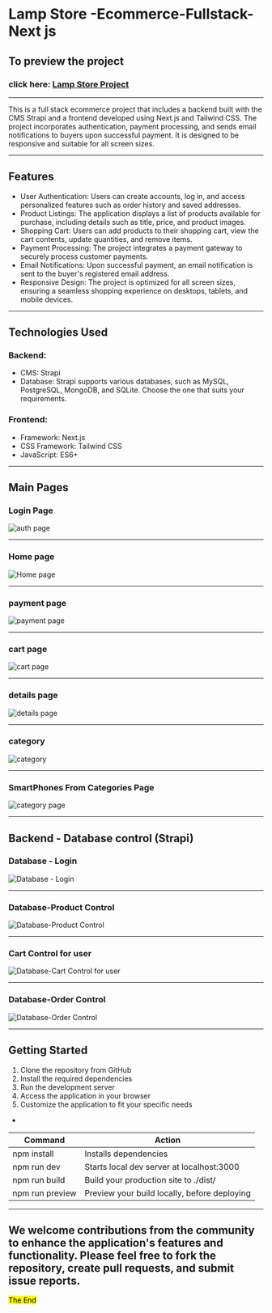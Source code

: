 # Lamp Store -Ecommerce-Fullstack-Next js

## To preview the project

### click here: [Lamp Store Project](https://fullstack-next-ecommerce.vercel.app/)

---

This is a full stack ecommerce project that includes a backend built with the CMS Strapi and a frontend developed using Next.js and Tailwind CSS. The project incorporates authentication, payment processing, and sends email notifications to buyers upon successful payment. It is designed to be responsive and suitable for all screen sizes.

---

## Features
- User Authentication: Users can create accounts, log in, and access personalized features such as order history and saved addresses.
- Product Listings: The application displays a list of products available for purchase, including details such as title, price, and product images.
- Shopping Cart: Users can add products to their shopping cart, view the cart contents, update quantities, and remove items.
- Payment Processing: The project integrates a payment gateway to securely process customer payments.
- Email Notifications: Upon successful payment, an email notification is sent to the buyer's registered email address.
- Responsive Design: The project is optimized for all screen sizes, ensuring a seamless shopping experience on desktops, tablets, and mobile devices.

---

## Technologies Used
### Backend:
- CMS: Strapi
- Database: Strapi supports various databases, such as MySQL, PostgreSQL, MongoDB, and SQLite. Choose the one that suits your requirements.
### Frontend:
- Framework: Next.js
- CSS Framework: Tailwind CSS
- JavaScript: ES6+

---

## Main Pages

### Login Page

![auth page](https://github.com/mohamedismail44/Fullstack-Next-Ecommerce/assets/160850657/e96a8b97-8f23-4ff5-b5c1-915a6757a2fc)

---

### Home page

![Home page](https://github.com/mohamedismail44/Fullstack-Next-Ecommerce/assets/160850657/99ddd834-0e5d-43a3-8762-e2cc1d5f9a49)

---

### payment page

![payment page](https://github.com/mohamedismail44/Fullstack-Next-Ecommerce/assets/160850657/e949e624-ac6e-411c-a0f9-c9e16aa1bc4b)

---

### cart page

![cart page](https://github.com/mohamedismail44/Fullstack-Next-Ecommerce/assets/160850657/c99e6fe6-33f0-428a-a82d-d8d5c7be4eb9)

---

### details page

![details page](https://github.com/mohamedismail44/Fullstack-Next-Ecommerce/assets/160850657/fcea45b2-d683-4393-95c4-4b96b578a7c5)

---

### category

![category](https://github.com/mohamedismail44/Fullstack-Next-Ecommerce/assets/160850657/84bd2a77-37bd-4c66-baef-9faf0e6e7503)

---


### SmartPhones From Categories Page

![category page](https://github.com/mohamedismail44/Fullstack-Next-Ecommerce/assets/160850657/ee370c4c-4d6d-40e8-95c8-b67e1ad14bcf)

---


## Backend - Database control (Strapi)

### Database - Login

![Database - Login](https://github.com/mohamedismail44/Fullstack-Next-Ecommerce/assets/160850657/2806f0cf-8bf3-4281-832b-08a06bbf2b76)

---

### Database-Product Control

![Database-Product Control](https://github.com/mohamedismail44/Fullstack-Next-Ecommerce/assets/160850657/71999934-c32e-4b3e-99bd-19d26f05d226)

---

### Cart Control for user

![Database-Cart Control for user](https://github.com/mohamedismail44/Fullstack-Next-Ecommerce/assets/160850657/481dffd3-20e1-4ca8-ae46-d62e596c7485)

---

### Database-Order Control

![Database-Order Control](https://github.com/mohamedismail44/Fullstack-Next-Ecommerce/assets/160850657/ef9dd1f7-e9d9-4318-8ec7-b9b6c441518c)

---

## Getting Started

1. Clone the repository from GitHub
2. Install the required dependencies
3. Run the development server
4. Access the application in your browser
5. Customize the application to fit your specific needs

-

| Command         | Action                                       |
| --------------- | -------------------------------------------- |
| npm install     | Installs dependencies                        |
| npm run dev     | Starts local dev server at localhost:3000    |
| npm run build   | Build your production site to ./dist/        |
| npm run preview | Preview your build locally, before deploying |

---

## We welcome contributions from the community to enhance the application's features and functionality. Please feel free to fork the repository, create pull requests, and submit issue reports.

<mark> The End </mark>
